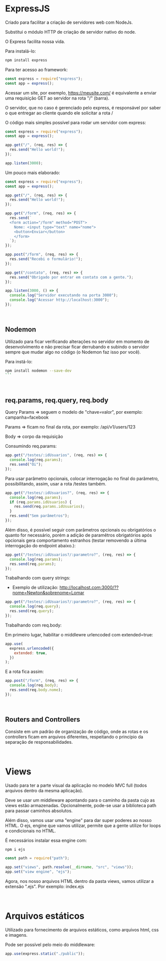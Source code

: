 # ExpressJS

Criado para facilitar a criação de servidores web com NodeJs.

Substitui o módulo HTTP de criação de servidor nativo do node.

O Express facilita nossa vida.

Para instalá-lo:

```bash
npm install express
```

Para ter acesso ao framework:

```js
const express = require("express");
const app = express();
```

Acessar um site, por exemplo, https://meusite.com/ é equivalente a enviar uma requisição GET ao servidor na rota "/" (barra).

O servidor, que no caso é gerenciado pelo express, é responsável por saber o que entregar ao cliente quando ele solicitar a rota /

O código mais simples possível para rodar um servidor com express:

```js
const express = require("express");
const app = express();

app.get("/", (req, res) => {
  res.send("Hello world!");
});

app.listen(3000);
```

Um pouco mais elaborado:

```js
const express = require("express");
const app = express();

app.get("/", (req, res) => {
  res.send("Hello world!");
});

app.get("/form", (req, res) => {
  res.send(`
  <form action="/form" method="POST">
    Nome: <input type="text" name="nome">
    <button>Enviar</button>
    </form>
  `);
});

app.post("/form", (req, res) => {
  res.send("Recebi o formulário!");
});

app.get("/contato", (req, res) => {
  res.send("Obrigado por entrar em contato com a gente.");
});

app.listen(3000, () => {
  console.log("Servidor executando na porta 3000");
  console.log("Acessar http://localhost:3000");
});
```

<br>

## Nodemon

Utilizado para ficar verificando alterações no servidor em momento de desenvolvimento e não precisar ficar derrubando e subindo o servidor sempre que mudar algo no código (o Nodemon faz isso por você).

Para instá-lo:

````bash
npm install nodemon --save-dev
```
````

<br>

## req.params, req.query, req.body

Query Params => seguem o modelo de "chave=valor", por exemplo: campanha=facebook

Params => ficam no final da rota, por exemplo: /api/v1/users/123

Body => corpo da requisição

Consumindo req.params:

```js
app.get("/testes/:idUsuarios", (req, res) => {
  console.log(req.params);
  res.send("Oi");
});
```

Para usar parâmetro opcionais, colocar interrogação no final do parâmetro, possibilitando, assim, usar a rota /testes também.

```js
app.get("/testes/:idUsuarios?", (req, res) => {
  console.log(req.params);
  if (req.params.idUsuarios) {
    res.send(req.params.idUsuarios);
  }
  res.send("Sem parâmetros");
});
```

Além disso, é possível seguir com parâmetros opcionais ou obrigatórios o quanto for necessário, porém a adição de paramêtros obrigatórios após opcionais gera comportamento estranhos (testar removendo a última interrogação do endpoint abaixo.):

```js
app.get("/testes/:idUsuarios?/:parametro?", (req, res) => {
  console.log(req.params);
  res.send(req.params);
});
```

Trabalhando com query strings:

- Exemplo de utilização: http://localhost.com:3000/??nome=Newton&sobrenome=Lomar

```js
app.get("/testes/:idUsuarios?/:parametro?", (req, res) => {
  console.log(req.query);
  res.send(req.query);
});
```

Trabalhando com req.body:

Em primeiro lugar, habilitar o middlewre urlencoded com extended=true:

```js
app.use(
  express.urlencoded({
    extended: true,
  })
);
```

E a rota fica assim:

```js
app.post("/form", (req, res) => {
  console.log(req.body);
  res.send(req.body.nome);
});
```

<br>

## Routers and Controllers

Consiste em um padrão de organização de código, onde as rotas e os controllers ficam em arquivos diferentes, respeitando o princípio da separação de responsabilidades.

<br>

# Views

Usado para ter a parte visual da aplicação no modelo MVC full (todos arquivos dentro da mesma aplicação).

Deve se usar um middleware apontando para o caminho da pasta cujo as views estão armazenadas. Opcionalmente, pode-se usar a biblioteca path para passar caminhos absolutos.

Além disso, vamos usar uma "engine" para dar super poderes ao nosso HTML. O ejs, engine que vamos utilizar, permite que a gente utilize for loops e condicionais no HTML.

É necessários instalar essa engine com:

```bash
npm i ejs
```

```js
const path = require("path");

app.set("views", path.resolve(__dirname, "src", "views"));
app.set("view engine", "ejs");
```

Agora, nos nosso arquivos HTML dentro da pasta views, vamos utilizar a extensão ".ejs". Por exemplo: index.ejs

<br>

# Arquivos estáticos

Utilizado para fornecimento de arquivos estáticos, como arquivos html, css e imagens.

Pode ser possível pelo meio do middleware:

```js
app.use(express.static("./public"));
```

